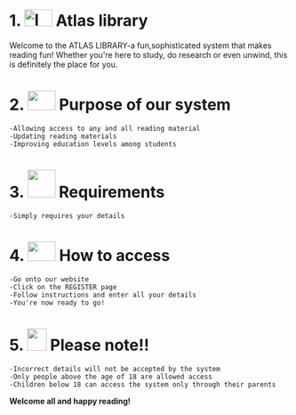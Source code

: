 # 1. <img width="50" height="30" alt="Image" src="https://github.com/user-attachments/assets/1e4d94d4-dfed-4bd1-b102-c32d901558a0" /> Atlas library

Welcome to the ATLAS LIBRARY-a fun,sophisticated system that makes reading fun! Whether you're here to study, do research or even unwind, this is definitely the place for you.

# 2. <img src="images/dart-board.png" width="50" height="35"> Purpose of our system
    -Allowing access to any and all reading material
    -Updating reading materials
    -Improving education levels among students

# 3. <img src="images/register.png" width="50" height="50"> Requirements
    
    -Simply requires your details

# 4. <img src="images/website.png" width="50" height="35"> How to access
    -Go onto our website
    -Click on the REGISTER page
    -Follow instructions and enter all your details
    -You're now ready to go!

# 5. <img src="images/crisis.png" width="35" height="40"> Please note!!
    -Incorrect details will not be accepted by the system
    -Only people above the age of 18 are allowed access
    -Children below 18 can access the system only through their parents


**Welcome all and happy reading!**

